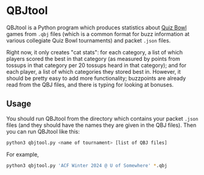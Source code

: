# QBJtool
QBJtool is a Python program which produces statistics about [Quiz Bowl](https://en.wikipedia.org/wiki/Quiz_bowl) games from `.qbj` files (which is a common format for buzz information at various collegiate Quiz Bowl tournaments) and packet `.json` files.

Right now, it only creates "cat stats": for each category, a list of which players scored the best in that category (as measured by points from tossups in that category per 20 tossups heard in that category); and for each player, a list of which categories they stored best in.
However, it should be pretty easy to add more functionality; buzzpoints are already read from the QBJ files, and there is typing for looking at bonuses.

## Usage
You should run QBJtool from the directory which contains your packet `.json` files (and they should have the names they are given in the QBJ files). Then you can run QBJtool like this: 
```bash
python3 qbjtool.py <name of tournament> [list of QBJ files]
```

For example, 
```bash
python3 qbjtool.py 'ACF Winter 2024 @ U of Somewhere' *.qbj
```
